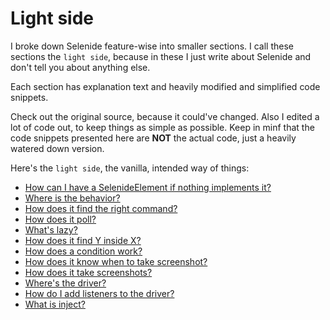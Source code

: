 # Light side

I broke down Selenide feature-wise into smaller sections. I call these sections the `light side`, because in these I just write about Selenide and don't tell you about anything else.

Each section has explanation text and heavily modified and simplified code snippets.

Check out the original source, because it could've changed. Also I edited a lot of code out, to keep things as simple as possible. Keep in minf that the code snippets presented here are **NOT** the actual code, just a heavily watered down version.

Here's the `light side`, the vanilla, intended way of things:

- [How can I have a SelenideElement if nothing implements it?](DynamicProxy.md)
- [Where is the behavior?](CommandsSingleton.md)
- [How does it find the right command?](CommandLookup.md)
- [How does it poll?](Polling.md)
- [What's lazy?](Lazy.md)
- [How does it find Y inside X?](RelativeSearch.md)
- [How does a condition work?](Condition.md)
- [How does it know when to take screenshot?](Screenshot.md)
- [How does it take screenshots?](Photographer.md)
- [Where's the driver?](Driver.md)
- [How do I add listeners to the driver?](WebDriverListeners.md)
- [What is inject?](SPI.md)
